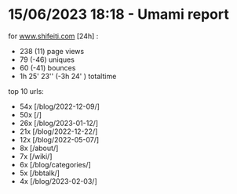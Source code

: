 # 15/06/2023 18:18 - Umami report
for www.shifeiti.com [24h] :

 - 238 (11) page views
 - 79 (-46) uniques
 - 60 (-41) bounces
 - 1h 25' 23'' (-3h 24' ) totaltime


top 10 urls:
 - 54x [/blog/2022-12-09/]
 - 50x [/]
 - 26x [/blog/2023-01-12/]
 - 21x [/blog/2022-12-22/]
 - 12x [/blog/2022-05-07/]
 - 8x [/about/]
 - 7x [/wiki/]
 - 6x [/blog/categories/]
 - 5x [/bbtalk/]
 - 4x [/blog/2023-02-03/]


